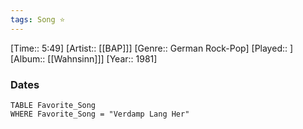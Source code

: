 ```yaml
---
tags: Song ⭐ 
---
```

[Time:: 5:49]
[Artist:: [[BAP]]]
[Genre:: German Rock-Pop]
[Played:: ]
[Album:: [[Wahnsinn]]]
[Year:: 1981]
### Dates
````dataview
TABLE Favorite_Song
WHERE Favorite_Song = "Verdamp Lang Her"
````